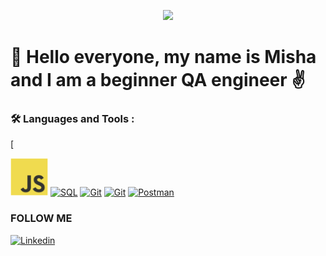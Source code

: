 [<div id="header" align="center">
  <img src="https://user-images.githubusercontent.com/103375361/187285473-42841a57-ea00-4063-b92b-52fba9f84ad6.jpg" width="750"/>](https://github.com/soohoi?tab=repositories)
</div>

# :wave: Hello everyone, my name is Misha and I am a beginner QA engineer :v:

### :hammer_and_wrench: Languages and Tools :
[<div>
  [<img src="https://github.com/devicons/devicon/blob/master/icons/javascript/javascript-original.svg" title="JavaScript" alt="JavaScript" width="60" height="60"/>](https://github.com/soohoi/Homework-js)
  [<img src="https://cdn-icons-png.flaticon.com/512/603/603201.png" title="SQL"  alt="SQL" width="60" height="60"/>](https://github.com/soohoi/SQL)
  [<img src="https://cdn.icon-icons.com/icons2/2415/PNG/512/git_original_logo_icon_146509.png" title="Git" alt="Git" width="60" height="60"/>](https://github.com/soohoi/Homework-GitBash)
  [<img src="https://cdn.icon-icons.com/icons2/1907/PNG/512/iconfinder-github-4555889_121361.png" title="Git" alt="Git" width="60" height="60"/>](https://github.com/soohoi/Homework-GitHub)
  [<img src="https://cdn.icon-icons.com/icons2/3053/PNG/512/postman_macos_bigsur_icon_189815.png" title="Postman" alt="Postman" width="60" height="60"/>](https://github.com/soohoi/Homework-postman)
</div>



### FOLLOW ME
[![Linkedin](https://img.shields.io/badge/-LINKEDIN-000000?style=for-the-badge&logo=linkedin)](https://www.linkedin.com/in/mikhail0210)
